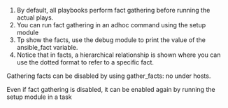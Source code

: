 1. By default, all playbooks perform fact gathering before running the actual plays.
2. You can run fact gathering in an adhoc command using the setup module
3. Tp show the facts, use the debug module to print the value of the ansible_fact variable.
4. Notice that in facts, a hierarchical relationship is shown where you can use the dotted format to refer to a specific fact.

Gathering facts can be disabled by using gather_facts: no under hosts.

Even if fact gathering is disabled, it can be enabled again by running the setup module in a task